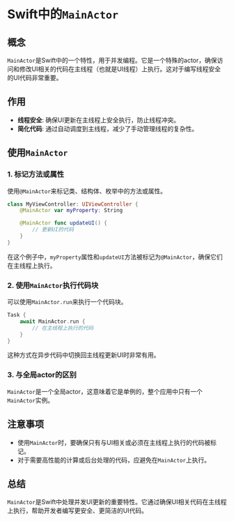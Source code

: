 

# Swift中的`MainActor`

## 概念

`MainActor`是Swift中的一个特性，用于并发编程。它是一个特殊的actor，确保访问和修改UI相关的代码在主线程（也就是UI线程）上执行。这对于编写线程安全的UI代码非常重要。

## 作用

- **线程安全**: 确保UI更新在主线程上安全执行，防止线程冲突。
- **简化代码**: 通过自动调度到主线程，减少了手动管理线程的复杂性。

## 使用`MainActor`

### 1. 标记方法或属性

使用`@MainActor`来标记类、结构体、枚举中的方法或属性。

```swift
class MyViewController: UIViewController {
    @MainActor var myProperty: String

    @MainActor func updateUI() {
        // 更新UI的代码
    }
}
```

在这个例子中，`myProperty`属性和`updateUI`方法被标记为`@MainActor`，确保它们在主线程上执行。

### 2. 使用`MainActor`执行代码块

可以使用`MainActor.run`来执行一个代码块。

```swift
Task {
    await MainActor.run {
        // 在主线程上执行的代码
    }
}
```

这种方式在异步代码中切换回主线程更新UI时非常有用。

### 3. 与全局actor的区别

`MainActor`是一个全局actor，这意味着它是单例的，整个应用中只有一个`MainActor`实例。

## 注意事项

- 使用`MainActor`时，要确保只有与UI相关或必须在主线程上执行的代码被标记。
- 对于需要高性能的计算或后台处理的代码，应避免在`MainActor`上执行。

## 总结

`MainActor`是Swift中处理并发UI更新的重要特性。它通过确保UI相关代码在主线程上执行，帮助开发者编写更安全、更简洁的UI代码。
